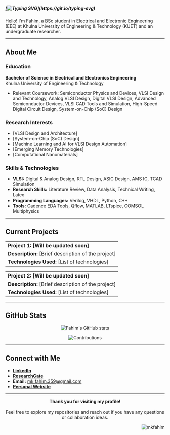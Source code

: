 #####  [![Typing SVG](https://readme-typing-svg.demolab.com?font=Fira+Code&size=22&duration=2500&pause=8000&color=03FF0083&width=435&lines=Welcome+Here!)](https://git.io/typing-svg)

Hello! I'm Fahim, a BSc student in Electrical and Electronic Engineering (EEE) at Khulna University of Engineering & Technology (KUET) and an undergraduate researcher.

---

## About Me

### Education
**Bachelor of Science in Electrical and Electronics Engineering**  
Khulna University of Engineering & Technology
- Relevant Coursework: Semiconductor Physics and Devices, VLSI Design and Technology, Analog VLSI Design, Digital VLSI Design, Advanced Semiconductor Devices, VLSI CAD Tools and Simulation, High-Speed Digital Circuit Design, System-on-Chip (SoC) Design
  
### Research Interests
- [VLSI Design and Architecture]
- [System-on-Chip (SoC) Design]
- [Machine Learning and AI for VLSI Design Automation]
- [Emerging Memory Technologies]
- [Computational Nanomaterials]


### Skills & Technologies
- **VLSI:** Digital & Analog Design, RTL Design, ASIC Design, AMS IC, TCAD Simulation
- **Research Skills:** Literature Review, Data Analysis, Technical Writing, Latex
- **Programming Languages:** Verilog, VHDL, Python, C++
- **Tools:** Cadence EDA Tools, Qflow, MATLAB, LTspice, COMSOL Multiphysics

---

## Current Projects

<table>
  <tr>
    <td><strong>Project 1: [Will be updated soon]</strong></td>
  </tr>
  <tr>
    <td><strong>Description:</strong> [Brief description of the project]</td>
  </tr>
  <tr>
    <td><strong>Technologies Used:</strong> [List of technologies]</td>
  </tr>
</table>

<table>
  <tr>
    <td><strong>Project 2: [Will be updated soon]</strong></td>
  </tr>
  <tr>
    <td><strong>Description:</strong> [Brief description of the project]</td>
  </tr>
  <tr>
    <td><strong>Technologies Used:</strong> [List of technologies]</td>
  </tr>
</table>

---

## GitHub Stats

<p align="center">
  <img src="https://github-readme-stats.vercel.app/api?username=mkfahim&show_icons=true&count_private=true&include_all_commits=true&hide_title=true&hide_border=true&bg_color=ffffff&text_color=000000&icon_color=000000" alt="Fahim's GitHub stats" />
</p>

<p align="center">
  <img src="https://github-readme-streak-stats.herokuapp.com/?user=mkfahim&hide_border=true&background=ffffff&currStreakLabel=000000&sideLabels=000000&currStreakNum=000000&dates=000000&sideNums=000000" alt="Contributions" />
</p>

---

## Connect with Me

- [**LinkedIn**](https://www.linkedin.com/in/your-profile)
- [**ResearchGate**](https://www.researchgate.net/profile/M-K-Fahim-Shahariar)
- **Email:** [mk.fahim.359@gmail.com](mailto:mk.fahim.359@gmail.com)
- [**Personal Website**](https://www.mkfahim.com)


---

<p align="center">
  <strong>Thank you for visiting my profile!</strong>  
  <br><br>
  Feel free to explore my repositories and reach out if you have any questions or collaboration ideas.
</p>




<p align="right"> <img src="https://komarev.com/ghpvc/?username=mkfahim&label=Profile%20views&color=0e75b6&style=flat" alt="mkfahim" /> </p>


